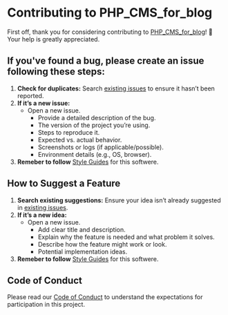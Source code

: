# Contributing to PHP_CMS_for_blog

First off, thank you for considering contributing to [PHP_CMS_for_blog](https://github.com/Dominik-developer/PHP_CMS_for_blog)! 🎉 Your help is greatly appreciated.
    
## If you've found a bug, please create an issue following these steps:
1. **Check for duplicates:** Search [existing issues](https://github.com/Dominik-developer/PHP_CMS_for_blog/issues) to ensure it hasn’t been reported.
2. **If it’s a new issue:** 
   - Open a new issue.
     - Provide a detailed description of the bug.
     - The version of the project you’re using.
     - Steps to reproduce it.
     - Expected vs. actual behavior.
     - Screenshots or logs (if applicable/possible).
     - Environment details (e.g., OS, browser).
3. **Remeber to follow** [Style Guides](https://github.com/Dominik-developer/PHP_CMS_for_blog/blob/main/STYLE_GUIDES.md) for this softwere. 

## How to Suggest a Feature
1. **Search existing suggestions:** Ensure your idea isn’t already suggested in [existing issues](https://github.com/Dominik-developer/PHP_CMS_for_blog/issues).
2. **If it’s a new idea:**
   - Open a new issue.
     - Add clear title and description.
     - Explain why the feature is needed and what problem it solves.
     - Describe how the feature might work or look.
     - Potential implementation ideas.
3. **Remeber to follow** [Style Guides](https://github.com/Dominik-developer/PHP_CMS_for_blog/blob/main/STYLE_GUIDES.md) for this softwere. 

<!--
## How to Submit a Pull Request
1. Fork the repository.
2. Create a new branch for your changes:
   ```bash
   git checkout -b feature/YourFeatureName
-->

## Code of Conduct
Please read our [Code of Conduct](CODE_OF_CONDUCT.md) to understand the expectations for participation in this project.








<!-- NEW VERSION IN PROGRESS


## Table of Contents

- [Code of Conduct](#code-of-conduct)
- [How Can I Contribute?](#how-can-i-contribute)
  - [Reporting Bugs](#reporting-bugs)
  - [Suggesting Enhancements](#suggesting-enhancements)
  - [Pull Requests](#pull-requests)
- [Style Guides](#style-guides)
  - [Coding Style](#coding-style)
  - [Commit Messages](#commit-messages)
- [Testing](#testing)
- [Project Structure](#project-structure)
- [Additional Notes](#additional-notes)

## Code of Conduct
-->
<!-- Add a link to the project's Code of Conduct document or briefly explain the expected behavior -->
<!--Please read our [Code of Conduct](CODE_OF_CONDUCT.md) to understand the expectations for participation in this project.

## How Can I Contribute?

### Reporting Bugs
-->
<!-- Instructions for reporting bugs -->
<!--
If you've found a bug, please create an issue following these steps:
1. **Check for duplicates:** Search [existing issues](https://github.com/Dominik-developer/PHP_CMS_for_blog/issues) to ensure it hasn’t been reported.
2. **Provide detailed information:** Include:
   - Description of the bug.
   - Steps to reproduce it.
   - Expected vs. actual behavior.
   - Screenshots or logs (if applicable).
   - Environment details (e.g., OS, browser).

### Suggesting Enhancements
-->
<!-- Instructions for suggesting new features or improvements -->
<!--
We welcome ideas for improvements. To propose a feature:
1. **Search existing suggestions:** Ensure your idea isn’t already suggested in [existing issues](https://github.com/Dominik-developer/PHP_CMS_for_blog/issues).
2. **Create a new issue:** Provide:
   - Clear title and description.
   - Use cases explaining why the feature is useful.
   - Potential implementation ideas.

### Pull Requests
-->
<!-- Steps to create and submit pull requests -->
<!--
To contribute via code:
1. Create pull request with changes, follow Suggesting Enhancements

1. **Fork the repository.**
2. **Clone your fork:** 
   ```bash
   git clone https://github.com/YourUsername/YourRepo.git
-->
